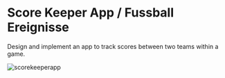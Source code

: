 # Score Keeper App / Fussball Ereignisse
Design and implement an app to track scores between two teams within a game.

![scorekeeperapp](https://user-images.githubusercontent.com/30493095/36539708-fe2e055e-17d7-11e8-9425-c9b4da1808f6.gif)
